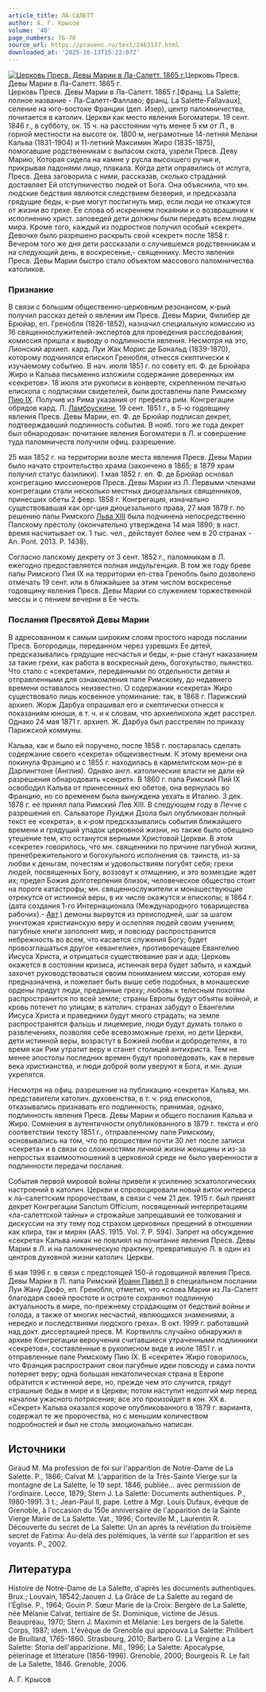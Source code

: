```yaml
---
article_title: ЛА-САЛЕТТ
author: А. Г. Крысов
volume: '40'
page_numbers: 76-78
source_url: https://pravenc.ru/text/2463137.html
downloaded_at: '2025-10-13T15:22:07Z'
---
```


[![Церковь Пресв. Девы Марии в Ла-Салетт. 1865 г.](https://pravenc.ru/data/2019/08/18/1236504890/i200.jpg "Кликните для увеличения картинки")](https://pravenc.ru/data/2019/08/18/1236504890/i400.jpg)Церковь Пресв. Девы Марии в Ла-Салетт. 1865 г.  
Церковь Пресв. Девы Марии в Ла-Салетт. 1865 г.[Франц. La Salette; полное название - Ла-Салетт-Фаллаво; франц. La Salette-Fallavaux], селение на юго-востоке Франции (деп. Изер), центр паломничества, почитается в католич. Церкви как место явления Богоматери. 19 сент. 1846 г., в субботу, ок. 15 ч. на расстоянии чуть менее 5 км от Л., в горной местности на высоте ок. 1800 м, неграмотные 14-летняя Мелани Кальва (1831-1904) и 11-летний Максимин Жиро (1835-1875), помогавшие родственникам с выпасом скота, узрели Пресв. Деву Марию, Которая сидела на камне у русла высохшего ручья и, прикрывая ладонями лицо, плакала. Когда дети оправились от испуга, Пресв. Дева заговорила с ними, рассказав, сколько страданий доставляет Ей отступничество людей от Бога. Она объяснила, что мн. людские бедствия являются следствием безверия, и предсказала грядущие беды, к-рые могут постигнуть мир, если люди не откажутся от жизни во грехе. Ее слова об искреннем покаянии и о возвращении к исполнению христ. заповедей дети должны были передать всем людям мира. Кроме того, каждый из подростков получил особый «секрет». Девочке было разрешено раскрыть свой «секрет» после 1858 г. Вечером того же дня дети рассказали о случившемся родственникам и на следующий день, в воскресенье,- священнику. Место явления Пресв. Девы Марии быстро стало объектом массового паломничества католиков.

### Признание

В связи с большим общественно-церковным резонансом, к-рый получил рассказ детей о явлении им Пресв. Девы Марии, Филибер де Брюйар, еп. Гренобля (1826-1852), назначил специальную комиссию из 16 священнослужителей-экспертов для проведения расследования; комиссия пришла к выводу о подлинности явления. Несмотря на это, Лионский архиеп. кард. Луи Жак Морис де Бональд (1839-1870), которому подчинялся епископ Гренобля, отнесся скептически к изучаемому событию. В нач. июля 1851 г. по совету еп. Ф. де Брюйара Жиро и Кальва письменно изложили содержание доверенных им «секретов». 18 июля эти рукописи в конверте, скрепленном печатью епископа с подписями свидетелей, были доставлены папе Римскому [Пию IX](<https://pravenc.ru/text/Пию IX.html>). Получив из Рима указания от префекта рим. Конгрегации обрядов кард. Л. [Ламбрускини](https://pravenc.ru/text/Ламбрускини.html), 19 сент. 1851 г., в 5-ю годовщину явления Пресв. Девы Марии, еп. Ф. де Брюйар подписал декрет, подтверждавший подлинность события. В нояб. того же года декрет был обнародован: почитание явления Богоматери в Л. и совершение туда паломничеств получили офиц. разрешение.

25 мая 1852 г. на территории возле места явления Пресв. Девы Марии было начато строительство храма (закончено в 1865; в 1879 храм получил статус базилики). 1 мая 1852 г. еп. Ф. де Брюйар основал конгрегацию миссионеров Пресв. Девы Марии из Л. Первыми членами конгрегации стали несколько местных диоцезальных священников, принесших обеты 2 февр. 1858 г. Конгрегация, изначально существовавшая как орг-ция диоцезального права, 27 мая 1879 г. по решению папы Римского [Льва XIII](<https://pravenc.ru/text/Лев XIII.html>) была подчинена непосредственно Папскому престолу (окончательно утверждена 14 мая 1890; в наст. время насчитывает ок. 1 тыс. чел., действует более чем в 20 странах - An. Pont. 2013. P. 1438).

Согласно папскому декрету от 3 сент. 1852 г., паломникам в Л. ежегодно предоставляется полная индульгенция. В том же году бреве папы Римского Пия IX на территории еп-ства Гренобль было дозволено отмечать 19 сент. или в ближайшее за этим числом воскресенье годовщину явления Пресв. Девы Марии со служением торжественной мессы и с пением вечерни в Ее честь.

### Послания Пресвятой Девы Марии

В адресованном к самым широким слоям простого народа послании Пресв. Богородицы, переданном через узревших Ее детей, предсказывались грядущие несчастья и беды, к-рые станут наказанием за такие грехи, как работа в воскресный день, богохульство, пьянство. Что стало с «секретами», переданными по отдельности детям и отправленными для ознакомления папе Римскому, до недавнего времени оставалось неизвестно. О содержании «секрета» Жиро существовало лишь косвенное упоминание: так, в 1868 г. Парижский архиеп. Жорж Дарбуа опрашивал его и скептически отнесся к показаниям юноши, в т. ч. и к словам, что архиепископа ждет расстрел. Однако 24 мая 1871 г. архиеп. Ж. Дарбуа был расстрелян по приказу Парижской коммуны.

Кальва, как и было ей поручено, после 1858 г. постаралась сделать содержание своего «секрета» общеизвестным. К этому времени она покинула Францию и с 1855 г. находилась в кармелитском мон-ре в Дарлингтоне (Англия). Однако англ. католические власти не дали ей разрешения обнародовать «секрет». В 1860 г. папа Римский Пий IX освободил Кальва от принесенных ею обетов, она вернулась во Францию, но со временем была вынуждена уехать в Италию. 3 дек. 1878 г. ее принял папа Римский Лев XIII. В следующем году в Лечче с разрешения еп. Сальваторе Луиджи Дзола был опубликован полный текст ее «секрета», в к-ром предсказывались события ближайшего времени и грядущий упадок церковной жизни, но также было обещано утешение тем, кто останутся верными Христовой Церкви. В этом «секрете» говорилось, что мн. священники по причине пагубной жизни, пренебрежительного и богохульного исполнения св. таинств, из-за любви к деньгам, почестям и удовольствиям погубят себя; грехи людей, посвященных Богу, воззовут к отмщению, и это возмездие ждет их; предел Божия долготерпения близок, человеческое общество стоит на пороге катастрофы; мн. священнослужители и монашествующие отрекутся от истинной веры, в их числе окажутся и епископы; в 1864 г. (дата создания 1-го Интернационала (Международного товарищества рабочих).- [Авт](https://pravenc.ru/text/Авт.html).) демоны вырвутся из преисподней, шаг за шагом уничтожая христианскую веру и ослепляя людей своим учением; пагубные книги заполонят мир, и повсюду распространится небрежность во всем, что касается служения Богу; будет провозглашаться другое «евангелие», противоречащее Евангелию Иисуса Христа, и отрицаться существование рая и ада; Церковь окажется в состоянии кризиса, истинная вера будет забыта, и каждый захочет руководствоваться своим пониманием миссии, которая ему предназначена, и пожелает быть выше себе подобных, в монашеские ордены придут люди, преданные греху; любовь к телесным похотям распространится по всей земле; страны Европы будут объяты войной, и кровь потечет по улицам; в католич. странах забудут о Евангелии Иисуса Христа и праведники будут много страдать; на земле распространятся фальшь и лицемерие, люди будут думать только о развлечениях, позволяя себе всевозможные грехи, но дети Церкви, дети истинной веры, возрастут в Божией любви и добродетелях, в то время как Рим утратит веру и станет столицей антихриста. Тем не менее апостолы последних времен будут проповедовать, как в первые века христианства, и люди доброй воли уверуют в Бога, и мн. души укрепятся.

Несмотря на офиц. разрешение на публикацию «секрета» Кальва, мн. представители католич. духовенства, в т. ч. ряд епископов, отказывались признавать его подлинность, принимая, однако, подлинность явления Пресв. Девы Марии и общего послания Кальва и Жиро. Сомнения в аутентичности опубликованного в 1879 г. текста и его соответствии тексту 1851 г., отправленному папе Римскому, основывались на том, что по прошествии почти 30 лет после записи «секрета» и в связи со сложностями личной жизни женщины и из-за непростых взаимоотношений в церковной среде не было уверенности в подлинности передачи послания.

События первой мировой войны привели к усилению эсхатологических настроений в католич. Церкви и спровоцировали новый виток интереса к ла-салеттским пророчествам, в связи с чем 21 дек. 1915 г. был принят декрет Конгрегации Sanctum Officium, посвященный интерпретациям «ла-салеттской тайны» и строжайше запрещавший ее толкования и дискуссии на эту тему под страхом церковных прещений в отношении как клира, так и мирян (AAS. 1915. Vol. 7. Р. 594). Запрет на обсуждение «секрета» Кальва никак не повлиял на почитание явления Пресв. Девы Марии в Л. и на паломническую практику, превратившую Л. в один из центров духовной жизни католич. Церкви.

6 мая 1996 г. в связи с предстоящей 150-й годовщиной явления Пресв. Девы Марии в Л. папа Римский [Иоанн Павел II](<https://pravenc.ru/text/Иоанн Павел II.html>) в специальном послании Луи Жану Дюфо, еп. Гренобля, отметил, что «слова Марии из Ла-Салетт благодаря своей простоте и остроте сохраняют подлинную актуальность в мире, по-прежнему страдающем от бедствий войны и голода, а также от многих несчастий, являющихся знамениями, а нередко и последствиями людского греха». В окт. 1999 г. работавший над докт. диссертацией пресв. М. Кортвилль случайно обнаружил в архиве Конгрегации вероучения считавшиеся утраченными подлинники «секретов», составленные в рукописном виде в июле 1851 г. и отправленные папе Римскому Пию IX. В «секрете» Жиро говорилось, что Франция распространит свои пагубные идеи повсюду и сама почти потеряет веру; одна большая некатолическая страна в Европе обратится к истинной вере, но, прежде чем это случится, грядут страшные беды в мире и в Церкви; потом наступит недолгий мир перед началом ужасного потрясения; все это произойдет в кон. ХХ в. «Секрет» Кальва оказался короче опубликованного в 1879 г. варианта, содержал те же пророчества, но с меньшим количеством подробностей и был не столь эмоционально написан.

## Источники

Giraud M. Ma profession de foi sur l'apparition de Notre-Dame de La Salette. P., 1866; Calvat M. L'apparition de la Très-Sainte Vierge sur la montagne de La Salette, le 19 sept. 1846, publiée... avec permission de l'ordinaire. Lecce, 1879; Stern J. La Salette: Documents authentiques. P., 1980-1991. 3 t.; Jean-Paul II, pape. Lettre à Mgr. Louis Dufaux, évèque de Grenoble, à l'occasion du 150e anniversaire de l'apparition de la Sainte Vierge Marie de La Salette. Vat., 1996; Corteville M., Laurentin R. Découverte du secret de La Salette: Un an après la révélation du troisième secret de Fatima: Au-delà des polémiques, la vérité sur l'apparition et ses voyants. P., 2002.

## Литература

Histoire de Notre-Dame de La Salette, d'après les documents authentiques. Brux.; Louvain, 18542;Jaouen J. La Grâce de La Salette au regard de l'Église. P., 1964; Gouin P. Sœur Marie de la Croix: Bergère de La Salette, née Mélanie Calvat, tertiaire de St. Dominique, victime de Jésus. Beaupréau, 1970; Stern J. Maximin et Mélanie: Les bergers de la Salette. Corps, 1987; idem. L'évêque de Grenoble qui approuva La Salette: Philibert de Bruillard, 1765-1860. Strasbourg, 2010; Barbero G. La Vergine a La Salette: Storia dell'apparizione. Mil., 1996; La Salette: Apocalypse, pèlerinage et littérature (1856-1996). Grenoble, 2000; Bourgeois R. Le fait de La Salette, 1846. Grenoble, 2006.

А. Г. Крысов
